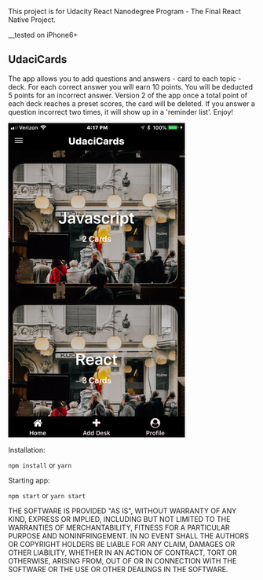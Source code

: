 This project is for Udacity React Nanodegree Program - The Final React Native Project.

__tested on iPhone6+

## UdaciCards

The app allows you to add questions and answers - card to each topic - deck. For each correct answer you will earn 10 points. You will be deducted 5 points for an incorrect answer. Version 2 of the app once a total point of each deck reaches a preset scores, the card will be deleted. If you answer a question incorrect two times, it will show up in a 'reminder list'. Enjoy!

![Udacicards](./app/assets/images/AppImage.png?raw=true "UdaciCards")

Installation:

`npm install` or `yarn`

Starting app:

`npm start` or `yarn start`

THE SOFTWARE IS PROVIDED "AS IS", WITHOUT WARRANTY OF ANY KIND, EXPRESS OR IMPLIED, INCLUDING BUT NOT LIMITED TO THE WARRANTIES OF MERCHANTABILITY, FITNESS FOR A PARTICULAR PURPOSE AND NONINFRINGEMENT. IN NO EVENT SHALL THE AUTHORS OR COPYRIGHT HOLDERS BE LIABLE FOR ANY CLAIM, DAMAGES OR OTHER LIABILITY, WHETHER IN AN ACTION OF CONTRACT, TORT OR OTHERWISE, ARISING FROM, OUT OF OR IN CONNECTION WITH THE SOFTWARE OR THE USE OR OTHER DEALINGS IN THE SOFTWARE.
